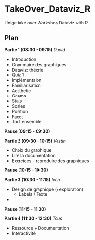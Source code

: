 # TakeOver_Dataviz_R
Unige take over Workshop Dataviz with R

## Plan
**Partie 1 (08:30 - 09:15)** *David*
- Introduction
- Grammaire des graphiques
- Dataviz: théorie
- Quiz 1
- Implémentaion
- Familiarisation
- Aesthetic
- Geoms
- Stats
- Scales
- Position
- Facet
- Tout ensemble

**Pause (09:15 - 09:30)**

**Partie 2 (09:30 - 10:15)** *Vestin*
- Choix du graphique
- Lire la documentation
- Exercices - reproduire des graphiques

**Pause (10:15 - 10:30)**

**Partie 3 (10:30 - 11:15)** *Iván*
- Design de graphique (+exploration)
     - Labels / Texte
- 

**Pause (11:15 - 11:30)**

**Partie 4 (11:30 - 12:30)** *Tous*
- Ressource + Documentation
- Interactivité